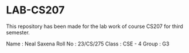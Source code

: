 # LAB-CS207

This repository has been made for the lab work of course CS207 for third semester.

Name : Neal Saxena Roll No : 23/CS/275 Class : CSE - 4 Group : G3
